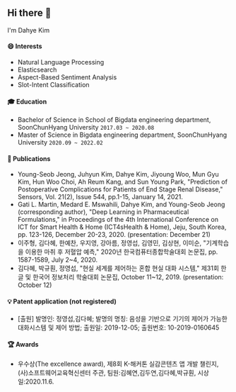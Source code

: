 ## Hi there 👋

I'm Dahye Kim


#### 😄 Interests
- Natural Language Processing 
- Elasticsearch
- Aspect-Based Sentiment Analysis
- Slot-Intent Classification

#### 🎓 Education
- Bachelor of Science in School of Bigdata engineering department, SoonChunHyang University ```2017.03 ~ 2020.08```
- Master of Science in Bigdata engineering department, SoonChunHyang University ```2020.09 ~ 2022.02```

#### 📃 Publications
- Young-Seob Jeong, Juhyun Kim, Dahye Kim, Jiyoung Woo, Mun Gyu Kim, Hun Woo Choi, Ah Reum Kang, and Sun Young Park, "Prediction of Postoperative Complications for Patients of End Stage Renal Disease," Sensors, Vol. 21(2), Issue 544, pp.1-15, January 14, 2021.
- Gati L. Martin, Medard E. Mswahili, Dahye Kim, and Young-Seob Jeong (corresponding author), "Deep Learning in Pharmaceutical Formulations," in Proceedings of the 4th International Conference on ICT for Smart Health & Home (ICT4sHealth & Home), Jeju, South Korea, pp. 123-126, December 20-23, 2020. (presentation: December 21)
- 이주형, 김다혜, 한예찬, 우지영, 강아름, 정영섭, 김영민, 김상현, 이미순, "기계학습을 이용한 마취 후 저혈압 예측," 2020년 한국컴퓨터종합학술대회 논문집, pp. 1587-1589, July 2~4, 2020.
- 김다혜, 박규훤, 정영섭, "현실 세계를 제어하는 혼합 현실 대화 시스템," 제31회 한글 및 한국어 정보처리 학술대회 논문집, October 11~12, 2019. (presentation: October 12)

#### 💡 Patent application (not registered)
- [출원] 발명인: 정영섭,김다혜; 발명의 명칭: 음성을 기반으로 기기의 제어가 가능한 대화시스템 및 제어 방법; 출원일: 2019-12-05; 출원번호: 10-2019-0160645

#### 🏆 Awards
 - 우수상(The excellence award), 제8회 K-해커톤 실감콘텐츠 앱 개발 챌린지, (사)소프트웨어교육혁신센터 주관, 팀원:김혜연,김두연,김다혜,박규훤, 시상일:2020.11.6.
